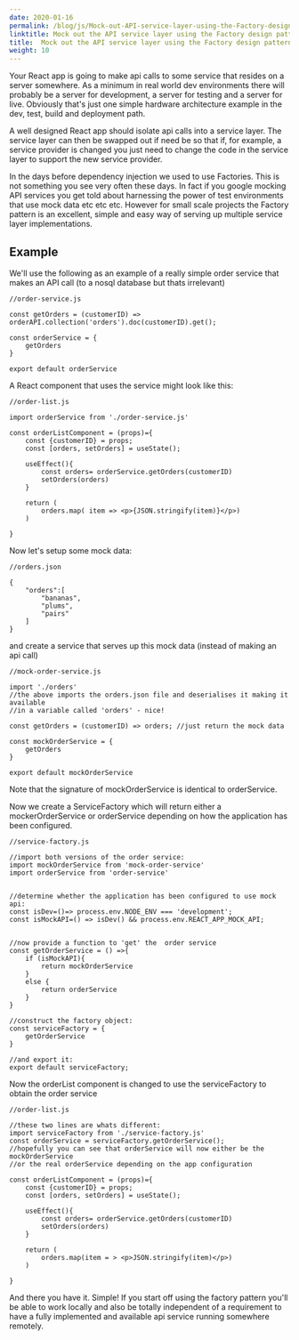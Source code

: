 ```yaml
---
date: 2020-01-16
permalink: /blog/js/Mock-out-API-service-layer-using-the-Factory-design-pattern
linktitle: Mock out the API service layer using the Factory design pattern 
title:  Mock out the API service layer using the Factory design pattern 
weight: 10
---
```


Your React app is going to make api calls to some service that resides on a server somewhere. As a  minimum in real world dev environments there will probably be a server for development, a server for testing and a server for live. Obviously that's just one simple hardware architecture example in the dev, test, build and deployment path.

A well designed React app should isolate api calls into a service layer. The service layer can then be swapped out if need be so that if, for example, a service provider is changed you just need to change the code in the service layer to support the new service provider. 

In the days before dependency injection we used to use Factories. This is not something you see very often these days. In fact if you google mocking API services you get told about harnessing the power of test environments that use mock data etc etc etc. However for small scale projects the Factory pattern is an excellent, simple and easy way of serving up multiple service layer implementations.

## Example
We'll use the following as an example of a really simple order service that makes an API call (to a nosql database but thats irrelevant)

```
//order-service.js

const getOrders = (customerID) => orderAPI.collection('orders').doc(customerID).get();

const orderService = {
    getOrders
}

export default orderService
```

A React component that uses the service might look like this:

```
//order-list.js

import orderService from './order-service.js'

const orderListComponent = (props)={
    const {customerID} = props;
    const [orders, setOrders] = useState();

    useEffect(){
        const orders= orderService.getOrders(customerID)
        setOrders(orders)
    }

    return (
        orders.map( item => <p>{JSON.stringify(item)}</p>)
    )

}
```
Now let's setup some mock data:

```
//orders.json

{
    "orders":[
        "bananas",
        "plums",
        "pairs"
    ]
}
```

and create a service that serves up this mock data (instead of making an api call)

```
//mock-order-service.js

import './orders' 
//the above imports the orders.json file and deserialises it making it available 
//in a variable called 'orders' - nice!

const getOrders = (customerID) => orders; //just return the mock data

const mockOrderService = {
    getOrders
}

export default mockOrderService
```

Note that the signature of mockOrderService is identical to orderService.

Now we create a ServiceFactory which will return either a mockerOrderService or  orderService depending on how the application has been configured. 


```
//service-factory.js

//import both versions of the order service:
import mockOrderService from 'mock-order-service'
import orderService from 'order-service'


//determine whether the application has been configured to use mock api:
const isDev=()=> process.env.NODE_ENV === 'development';
const isMockAPI=() => isDev() && process.env.REACT_APP_MOCK_API;


//now provide a function to 'get' the  order service
const getOrderService = () =>{
    if (isMockAPI){
        return mockOrderService
    }
    else {
        return orderService
    }
}

//construct the factory object:
const serviceFactory = {
    getOrderService
}

//and export it:
export default serviceFactory;
```

Now the orderList component is changed to use the serviceFactory to obtain the order service

```
//order-list.js

//these two lines are whats different:
import serviceFactory from './service-factory.js'
const orderService = serviceFactory.getOrderService();
//hopefully you can see that orderService will now either be the mockOrderService 
//or the real orderService depending on the app configuration

const orderListComponent = (props)={
    const {customerID} = props;
    const [orders, setOrders] = useState();

    useEffect(){
        const orders= orderService.getOrders(customerID)
        setOrders(orders)
    }

    return (
        orders.map(item = > <p>JSON.stringify(item)</p>)
    )

}
```

And there you have it. Simple! If you start off using the factory pattern you'll be able to work locally and also be totally independent of a requirement to have a fully implemented and available api service running somewhere remotely. 

